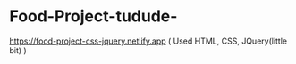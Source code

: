 # Food-Project-tudude-
https://food-project-css-jquery.netlify.app
( Used HTML, CSS, JQuery(little bit) )
